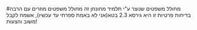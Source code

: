 #מחולל משפטים שנוצר ע"י תלמיד מחונחן
זה מחולל משפטים מוזרים עם הרבה בדיחות פרטיות
זו היא גירסא 2.3 בטא(אני לא באמת ספרתי עד עכשיו), אשמח לקבל משוב והצעות!
